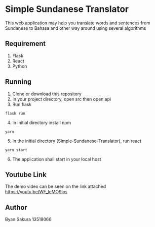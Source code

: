 # Simple Sundanese Translator
This web application may help you translate words and sentences from Sundanese to Bahasa and other way around using several algorithms

## Requirement
1. Flask
2. React
3. Python

## Running
1. Clone or download this repository
2. In your project directory, open src then open api
3. Run flask
```
flask run
```
4. In initial directory install npm
```
yarn
```
5. In the initial directory (Simple-Sundanese-Translator), run react
```
yarn start
```
6. The application shall start in your local host

## Youtube Link
The demo video can be seen on the link attached
https://youtu.be/WF_leMO9los

## Author
Byan Sakura
13518066
